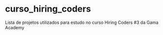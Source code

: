 # curso_hiring_coders
Lista de projetos utilizados para estudo no curso Hiring Coders #3 da Gama Academy
